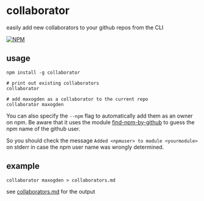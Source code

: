 # collaborator

easily add new collaborators to your github repos from the CLI

[![NPM](https://nodei.co/npm/collaborator.png)](https://nodei.co/npm/collaborator/)

## usage

```
npm install -g collaborator

# print out existing collaborators
collaborator

# add maxogden as a collaborator to the current repo
collaborator maxogden
```

You can also specify the `--npm` flag to automatically add them as an owner
on npm. Be aware that it uses the module [find-npm-by-github](https://www.npmjs.org/package/find-npm-by-github)
to guess the npm name of the github user.

So you should check the message `Added <npmuser> to module <yourmodule>`  on
stderr in case the npm user name was wrongly determined.


## example

```
collaborator maxogden > collaborators.md
```

see [collaborators.md](collaborators.md) for the output
